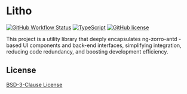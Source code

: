 # Litho

[![GitHub Workflow Status](https://img.shields.io/github/actions/workflow/status/kainonly/ngx-litho/publish.yml?label=publish)]()
[![TypeScript](https://img.shields.io/badge/%3C%2F%3E-TypeScript-blue.svg?style=flat-square)](https://www.typescriptlang.org/)
[![GitHub license](https://img.shields.io/github/license/kainonly/ngx-litho?style=flat-square)](https://raw.githubusercontent.com/kainonly/ngx-litho/main/LICENSE)

This project is a utility library that deeply encapsulates ng-zorro-antd - based UI components and back-end interfaces, simplifying integration, reducing code redundancy, and boosting development efficiency.

## License

[BSD-3-Clause License](https://github.com/kainonly/ngx-litho/blob/main/LICENSE)
